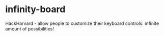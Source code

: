 # infinity-board
HackHarvard - allow people to customize their keyboard controls: infinite amount of possibilities!
